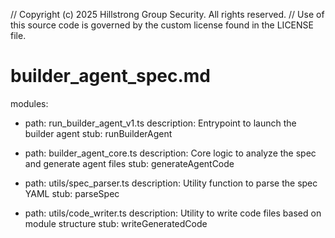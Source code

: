 // Copyright (c) 2025 Hillstrong Group Security. All rights reserved.
// Use of this source code is governed by the custom license found in the LICENSE file.

# builder_agent_spec.md

modules:
  - path: run_builder_agent_v1.ts
    description: Entrypoint to launch the builder agent
    stub: runBuilderAgent

  - path: builder_agent_core.ts
    description: Core logic to analyze the spec and generate agent files
    stub: generateAgentCode

  - path: utils/spec_parser.ts
    description: Utility function to parse the spec YAML
    stub: parseSpec

  - path: utils/code_writer.ts
    description: Utility to write code files based on module structure
    stub: writeGeneratedCode
